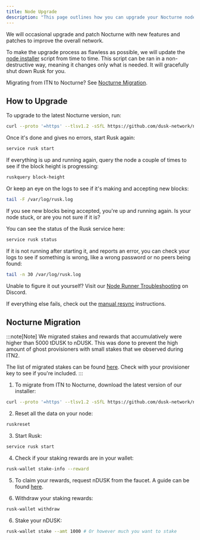 ```yaml
---
title: Node Upgrade
description: "This page outlines how you can upgrade your Nocturne node setup"
---
```


We will occasional upgrade and patch Nocturne with new features and patches to improve the overall network.

To make the upgrade process as flawless as possible, we will update the [node installer](https://github.com/dusk-network/node-installer) script from time to time. This script can be ran in a non-destructive way, meaning it changes only what is needed. It will gracefully shut down Rusk for you.

Migrating from ITN to Nocturne? See [Nocturne Migration](#nocturne-migration).

## How to Upgrade

To upgrade to the latest Nocturne version, run:
```sh
curl --proto '=https' --tlsv1.2 -sSfL https://github.com/dusk-network/node-installer/releases/download/v0.2.0/node-installer.sh | sudo sh
```

Once it's done and gives no errors, start Rusk again:
```sh
service rusk start
```

If everything is up and running again, query the node a couple of times to see if the block height is progressing:
```sh
ruskquery block-height
```

Or keep an eye on the logs to see if it's making and accepting new blocks:
```sh
tail -F /var/log/rusk.log
```

If you see new blocks being accepted, you're up and running again. Is your node stuck, or are you not sure if it is?

You can see the status of the Rusk service here:
```sh
service rusk status
```

If it is not running after starting it, and reports an error, you can check your logs to see if something is wrong, like a wrong password or no peers being found:
```sh
tail -n 30 /var/log/rusk.log
```

Unable to figure it out yourself? Visit our [Node Runner Troubleshooting](https://discord.com/channels/847466263064346624/1118582421055606805) on Discord.

If everything else fails, check out the [manual resync](/getting-started/node-setup/manual-resync) instructions.

## Nocturne Migration

:::note[Note]
We migrated stakes and rewards that accumulatively were higher than 5000 tDUSK to nDUSK. This was done to prevent the high amount of ghost provisioners with small stakes that we observed during ITN2. 

The list of migrated stakes can be found [here](https://github.com/dusk-network/rusk/blob/cd4b2f209b9f0db6b5235027162798998d7e91e5/rusk-recovery/config/testnet.toml). Check with your provisioner key to see if you're included.
:::

1. To migrate from ITN to Nocturne, download the latest version of our installer:
```sh
curl --proto '=https' --tlsv1.2 -sSfL https://github.com/dusk-network/node-installer/releases/download/v0.2.0/node-installer.sh | sudo sh
```

2. Reset all the data on your node:
```sh
ruskreset
```

3. Start Rusk:
```sh
service rusk start
```

4. Check if your staking rewards are in your wallet:
```sh
rusk-wallet stake-info --reward
```

5. To claim your rewards, request nDUSK from the faucet. A guide can be found [here](/nocturne/testnet-faucet).

6. Withdraw your staking rewards:
```sh
rusk-wallet withdraw
```

6. Stake your nDUSK:
```sh
rusk-wallet stake --amt 1000 # Or however much you want to stake
```